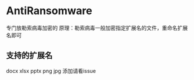 # AntiRansomware
 
专门放勒索病毒加密的
原理：勒索病毒一般加密指定扩展名的文件，重命名扩展名即可

## 支持的扩展名
docx xlsx pptx png jpg
添加请看issue

